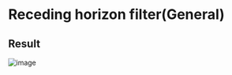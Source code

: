 # Receding horizon filter(General)


## Result
![image](https://user-images.githubusercontent.com/42115807/104829408-d1146900-58b6-11eb-914f-a624952789be.png)
